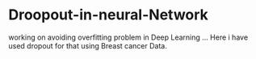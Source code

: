 # Droopout-in-neural-Network
working on avoiding overfitting problem in Deep Learning ... Here i have used dropout for that using Breast cancer Data.
